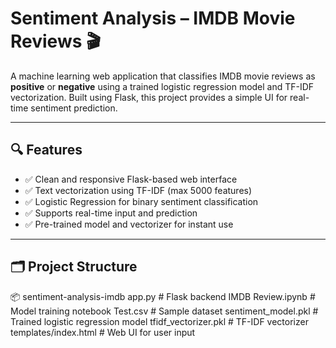 # Sentiment Analysis – IMDB Movie Reviews 🎬

A machine learning web application that classifies IMDB movie reviews as **positive** or **negative** using a trained logistic regression model and TF-IDF vectorization. Built using Flask, this project provides a simple UI for real-time sentiment prediction.

---

## 🔍 Features

- ✅ Clean and responsive Flask-based web interface
- ✅ Text vectorization using TF-IDF (max 5000 features)
- ✅ Logistic Regression for binary sentiment classification
- ✅ Supports real-time input and prediction
- ✅ Pre-trained model and vectorizer for instant use

---

## 🗂️ Project Structure

📦 sentiment-analysis-imdb
app.py # Flask backend
IMDB Review.ipynb # Model training notebook
Test.csv # Sample dataset
sentiment_model.pkl # Trained logistic regression model
tfidf_vectorizer.pkl # TF-IDF vectorizer
templates/index.html # Web UI for user input
